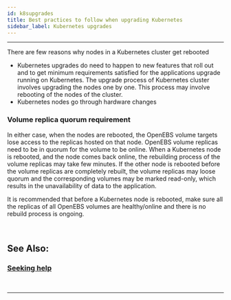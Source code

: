 ```yaml
---
id: k8supgrades
title: Best practices to follow when upgrading Kubernetes
sidebar_label: Kubernetes upgrades
---
```

------

There are few reasons why nodes in a Kubernetes cluster get  rebooted

- Kubernetes upgrades do need to happen to new features that roll out and to get minimum requirements satisfied for the applications upgrade running on Kubernetes. The upgrade process of Kubernetes cluster involves upgrading the nodes one by one. This process may involve rebooting of the nodes of the cluster.
- Kubernetes nodes go through hardware changes



### Volume replica quorum requirement

In either case, when the nodes are rebooted, the OpenEBS volume targets lose access to the replicas hosted on that node. OpenEBS volume replicas need to be in quorum for the volume to be online. When a Kubernetes node is rebooted, and the node comes back online, the rebuilding process of the volume replicas may take few minutes. If the other node is rebooted before the volume replicas are completely rebuilt, the volume replicas may loose quorum and the corresponding volumes may be marked read-only, which results in the unavailability of data to the application.



It is recommended that before a Kubernetes node is rebooted, make sure all the replicas of all OpenEBS volumes are healthy/online and there is no rebuild process is ongoing.



<br>

## See Also:

### [Seeking help](/v2100/docs/next/support.html)

<br>

<hr>

<br>

